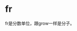 <!--
 * @Author: zhanggd
 * @Date: 2022-10-25 16:11:42
 * @LastEditors: zhanggd
 * @LastEditTime: 2022-11-30 15:38:54
 * @Description: 第三章
-->
# fr
fr是分数单位，跟grow一样是分子。